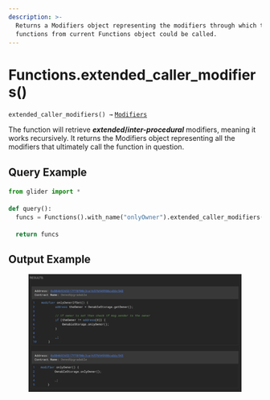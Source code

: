 ```yaml
---
description: >-
  Returns a Modifiers object representing the modifiers through which the
  functions from current Functions object could be called.
---
```


# Functions.extended\_caller\_modifiers()

`extended_caller_modifiers() →` [`Modifiers`](../callables/modifiers/)

The function will retrieve _**extended**_**/**_**inter-procedural**_ modifiers, meaning it works recursively. It returns the Modifiers object representing all the modifiers that ultimately call the function in question.

## Query Example

```python
from glider import *

def query():
  funcs = Functions().with_name("onlyOwner").extended_caller_modifiers().exec(2)
  
  return funcs
```

## Output Example

<figure><img src="../../.gitbook/assets/image (1) (1) (1) (1) (1) (1) (1) (1) (1) (1) (1) (1) (1) (1) (1) (1) (1) (1) (1) (1).png" alt=""><figcaption></figcaption></figure>
